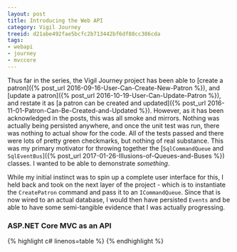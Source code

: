 ```yaml
---
layout: post
title: Introducing the Web API
category: Vigil Journey
treeid: d21abe492fae5bcfc2b713442bf6df88cc386cda
tags:
- webapi
- journey
- mvccore
---
```


Thus far in the series, the Vigil Journey project has been able to [create a patron]({% post_url 2016-09-16-User-Can-Create-New-Patron %}), and [update a patron]({% post_url 2016-10-19-User-Can-Update-Patron %}), and restate it as [a patron can be created and updated]({% post_url 2016-11-01-Patron-Can-Be-Created-and-Updated %}). However, as it has been acknowledged in the posts, this was all smoke and mirrors. Nothing was actually being persisted anywhere, and once the unit test was run, there was nothing to actual show for the code. All of the tests passed and there were lots of pretty green checkmarks, but nothing of real substance. This was my primary motivator for throwing together the [`SqlCommandQueue` and `SqlEventBus`]({% post_url 2017-01-26-Illusions-of-Queues-and-Buses %}) classes. I wanted to be able to demonstrate _something_.

While my initial instinct was to spin up a complete user interface for this, I held back and took on the next layer of the project - which is to instantiate the `CreatePatron` command and pass it to an `ICommandQueue`. Since that is now wired to an actual database, I would then have persisted `Events` and be able to have some semi-tangible evidence that I was actually progressing.

### ASP.NET Core MVC as an API

{% highlight c# linenos=table %}
{% endhighlight %}